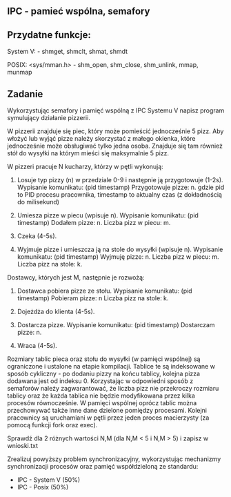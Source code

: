 <h2> IPC - pamieć wspólna, semafory </h2>

<h2> Przydatne funkcje: </h2>
System V:
<sys/shm.h> <sys/ipc.h> - shmget, shmclt, shmat, shmdt

POSIX:
<sys/mman.h> - shm_open, shm_close, shm_unlink, mmap, munmap

<h2> Zadanie </h2>
Wykorzystując semafory i pamięć wspólną z IPC Systemu V napisz program symulujący działanie pizzerii.

W pizzerii znajduje się piec, który może pomieścić jednocześnie 5 pizz. Aby włożyć lub wyjąć pizze należy skorzystać z małego okienka, które jednocześnie może obsługiwać tylko jedna osoba.
Znajduje się tam również stół do wysyłki na którym mieści się maksymalnie 5 pizz.

W pizzeri pracuje N kucharzy, którzy w pętli wykonują:

1) Losuje typ pizzy (n) w przedziale 0-9 i następnie ją przygotowuje (1-2s). 
Wypisanie komunikatu: (pid timestamp) Przygotowuje pizze: n.
gdzie pid to PID procesu pracownika, timestamp to aktualny czas (z dokładnością do milisekund)

2) Umiesza pizze w piecu (wpisuje n). 
 Wypisanie komunikatu: (pid timestamp) Dodałem pizze: n. Liczba pizz w piecu: m.

3) Czeka (4-5s).

4) Wyjmuje pizze i umieszcza ją na stole do wysyłki (wpisuje n). 
Wypisanie komunikatu: (pid timestamp) Wyjmuję pizze: n. Liczba pizz w piecu: m. Liczba pizz na stole: k.

Dostawcy, których jest M, następnie je rozwożą:

1) Dostawca pobiera pizze ze stołu. 
Wypisanie komunikatu: (pid timestamp) Pobieram pizze: n Liczba pizz na stole: k.

2) Dojeżdża do klienta (4-5s).

3) Dostarcza pizze. 
Wypisanie komunikatu: (pid timestamp) Dostarczam pizze: n.

4) Wraca (4-5s).

Rozmiary tablic pieca oraz stołu do wysyłki (w pamięci wspólnej) są ograniczone i ustalone na etapie kompilacji. 
Tablice te są indeksowane w sposób cykliczny - po dodaniu pizzy na końcu tablicy, kolejna pizza dodawana jest od indeksu 0.
Korzystając w odpowiedni sposób z semaforów należy zagwarantować, że liczba pizz nie przekroczy rozmiaru tablicy oraz że każda
tablica nie będzie modyfikowana przez kilka procesów równocześnie. W pamięci wspólnej oprócz tablic można przechowywać także inne
dane dzielone pomiędzy procesami. Kolejni pracownicy są uruchamiani w pętli przez jeden proces macierzysty (za pomocą funkcji fork oraz exec).

Sprawdź dla 2 różnych wartości N,M (dla N,M < 5 i N,M > 5) i zapisz w wnioski.txt 

Zrealizuj powyższy problem synchronizacyjny, wykorzystując mechanizmy synchronizacji procesów oraz pamięć współdzieloną ze standardu:
- IPC - System V (50%)
- IPC - Posix (50%)

